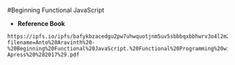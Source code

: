#Beginning Functional JavaScript

- **Reference Book**

```
https://ipfs.io/ipfs/bafykbzacedgu2pw7uhwquotjnm5uv5sbbbqxbbhwrv3o4l2m2povmmd4i7kk4?filename=Anto%20Aravinth%20-%20Beginning%20Functional%20JavaScript.%20Functional%20Programming%20with%20JavaScript%20using%20EcmaScript%206-Apress%20%282017%29.pdf
```
